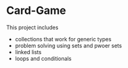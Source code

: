 # Card-Game
This project includes 
- collections that work for generic types
- problem solving using sets and pwoer sets
-  linked lists
-  loops and conditionals 

